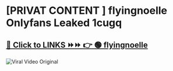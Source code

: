 
 # [PRIVAT CONTENT ] flyingnoelle Onlyfans Leaked 1cugq

## <h2><a href="https://clipsfans.com/flyingnoelle&ref=git">🔗 Click to LINKS ⏩⏩ 👉 🟢 flyingnoelle </a></h2>

<a href="https://clipsfans.com/flyingnoelle&ref=git" rel="nofollow" data-target="animated-image.originalLink"><img src="https://i.ibb.co.com/xMMVF88/686577567.gif" alt="Viral Video Original" style="max-width: 100%; display: inline-block;" data-target="animated-image.originalImage"></a>

